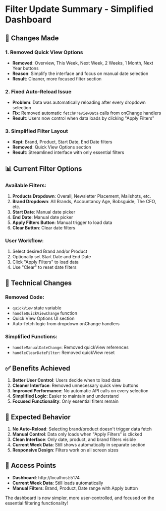 # Filter Update Summary - Simplified Dashboard

## 🎯 **Changes Made**

### **1. Removed Quick View Options**
- **Removed**: Overview, This Week, Next Week, 2 Weeks, 1 Month, Next Year buttons
- **Reason**: Simplify the interface and focus on manual date selection
- **Result**: Cleaner, more focused filter section

### **2. Fixed Auto-Reload Issue**
- **Problem**: Data was automatically reloading after every dropdown selection
- **Fix**: Removed automatic `fetchPreviewData` calls from onChange handlers
- **Result**: Users now control when data loads by clicking "Apply Filters"

### **3. Simplified Filter Layout**
- **Kept**: Brand, Product, Start Date, End Date filters
- **Removed**: Quick View Options section
- **Result**: Streamlined interface with only essential filters

## 📊 **Current Filter Options**

### **Available Filters:**
1. **Products Dropdown**: Overall, Newsletter Placement, Mailshots, etc.
2. **Brand Dropdown**: All Brands, Accountancy Age, Bobsguide, The CFO, etc.
3. **Start Date**: Manual date picker
4. **End Date**: Manual date picker
5. **Apply Filters Button**: Manual trigger to load data
6. **Clear Button**: Clear date filters

### **User Workflow:**
1. Select desired Brand and/or Product
2. Optionally set Start Date and End Date
3. Click "Apply Filters" to load data
4. Use "Clear" to reset date filters

## 🔧 **Technical Changes**

### **Removed Code:**
- `quickView` state variable
- `handleQuickViewChange` function
- Quick View Options UI section
- Auto-fetch logic from dropdown onChange handlers

### **Simplified Functions:**
- `handleManualDateChange`: Removed quickView references
- `handleClearDateFilter`: Removed quickView reset

## ✅ **Benefits Achieved**

1. **Better User Control**: Users decide when to load data
2. **Cleaner Interface**: Removed unnecessary quick view buttons
3. **Improved Performance**: No automatic API calls on every selection
4. **Simplified Logic**: Easier to maintain and understand
5. **Focused Functionality**: Only essential filters remain

## 🎯 **Expected Behavior**

1. **No Auto-Reload**: Selecting brand/product doesn't trigger data fetch
2. **Manual Control**: Data only loads when "Apply Filters" is clicked
3. **Clean Interface**: Only date, product, and brand filters visible
4. **Current Week Data**: Still shows automatically in separate section
5. **Responsive Design**: Filters work on all screen sizes

## 📍 **Access Points**
- **Dashboard**: http://localhost:5174
- **Current Week Data**: Still loads automatically
- **Manual Filters**: Brand, Product, Date range with Apply button

The dashboard is now simpler, more user-controlled, and focused on the essential filtering functionality!
